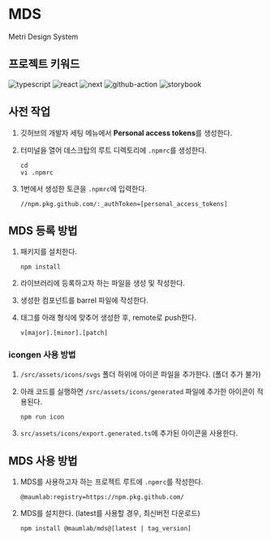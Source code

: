 # MDS

Metri Design System

## 프로젝트 키워드

<!-- ![node](https://badgen.net/badge/node/v14/green?icon=npm) -->

![typescript](https://badgen.net/badge/language/typescript/blue?icon=typescript)
![react](https://badgen.net/badge/library/react/blue?icon=atom)
![next](https://badgen.net/badge/framework/next/blue?icon=atom)
![github-action](https://badgen.net/badge/devops/github-action/purple?icon=github)
![storybook](https://badgen.net/badge/tool/storybook/orange?icon=npm)

## 사전 작업

1. 깃허브의 개발자 세팅 메뉴에서 **Personal access tokens**를 생성한다.

2. 터미널을 열어 데스크탑의 루트 디렉토리에 `.npmrc`를 생성한다.

   ```properties
   cd
   vi .npmrc
   ```

3. 1번에서 생성한 토큰을 `.npmrc`에 입력한다.

   ```properties
   //npm.pkg.github.com/:_authToken=[personal_access_tokens]
   ```

## MDS 등록 방법

1. 패키지를 설치한다.

   ```properties
   npm install
   ```

2. 라이브러리에 등록하고자 하는 파일을 생성 및 작성한다.

3. 생성한 컴포넌트를 barrel 파일에 작성한다.

4. 태그를 아래 형식에 맞추어 생성한 후, remote로 push한다.

   ```properties
   v[major].[minor].[patch]
   ```

### icongen 사용 방법

1. `/src/assets/icons/svgs` 폴더 하위에 아이콘 파일을 추가한다. (폴더 추가 불가)

2. 아래 코드를 실행하면 `/src/assets/icons/generated` 파일에 추가한 아이콘이 적용된다.

   ```properties
   npm run icon
   ```

3. `src/assets/icons/export.generated.ts`에 추가된 아이콘을 사용한다.

## MDS 사용 방법

1. MDS를 사용하고자 하는 프로젝트 루트에 `.npmrc`를 작성한다.

   ```properties
   @maumlab:registry=https://npm.pkg.github.com/
   ```

2. MDS를 설치한다. (latest를 사용할 경우, 최신버전 다운로드)

   ```properties
   npm install @maumlab/mds@[latest | tag_version]
   ```
